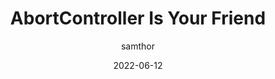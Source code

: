---
author: samthor
date: 2022-06-12
draft: true
permalink: false
tags:
  - javascript
target_url: https://whistlr.info/2022/abortcontroller-is-your-friend/
title: AbortController Is Your Friend
---